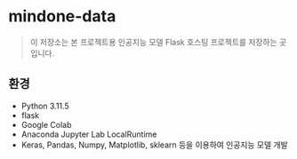 # mindone-data

> 이 저장소는 본 프로젝트용 인공지능 모델 Flask 호스팅 프로젝트를 저장하는 곳입니다.

## 환경

- Python 3.11.5
- flask
- Google Colab
- Anaconda Jupyter Lab LocalRuntime
- Keras, Pandas, Numpy, Matplotlib, sklearn 등을 이용하여 인공지능 모델 개발